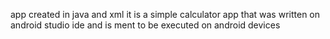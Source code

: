 app created in java and xml it is a simple calculator app that was written on android studio ide and is ment to be executed on android devices
